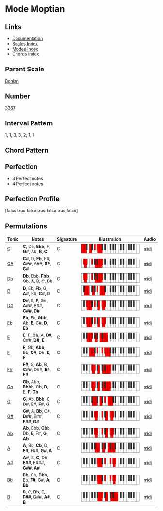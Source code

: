 # Mode Moptian

## Links

- [Documentation](README.md)
- [Scales Index](Scales.md)
- [Modes Index](Modes.md)
- [Chords Index](Chords.md)

## Parent Scale

[Bonian](ScaleBonian.md)

## Number

[3367](https://ianring.com/musictheory/scales/3367)

## Interval Pattern

1, 1, 3, 3, 2, 1, 1

## Chord Pattern



## Perfection

- 3 Perfect notes
- 4 Perfect notes

## Perfection Profile

[false true false true false true false]

## Permutations

| Tonic | Notes | Signature | Illustration | Audio |
|-------|-------|-----------|--------------|-------|
| [C](ModeCNaturalMoptian.md) | **C**, Db, **Ebb**, F, **G#**, A#, **B**, **C** | C | ![CNaturalMoptian](ModeCNaturalMoptian.png) | [midi](https://github.com/edipermadi/music/blob/main/docs/ModeCNaturalMoptian.mid?raw=true) |
| [C#](ModeCSharpMoptian.md) | **C#**, D, **Eb**, F#, **G##**, A##, **B#**, **C#** | C | ![CSharpMoptian](ModeCSharpMoptian.png) | [midi](https://github.com/edipermadi/music/blob/main/docs/ModeCSharpMoptian.mid?raw=true) |
| [Db](ModeDFlatMoptian.md) | **Db**, Ebb, **Fbb**, Gb, **A**, B, **C**, **Db** | C | ![DFlatMoptian](ModeDFlatMoptian.png) | [midi](https://github.com/edipermadi/music/blob/main/docs/ModeDFlatMoptian.mid?raw=true) |
| [D](ModeDNaturalMoptian.md) | **D**, Eb, **Fb**, G, **A#**, B#, **C#**, **D** | C | ![DNaturalMoptian](ModeDNaturalMoptian.png) | [midi](https://github.com/edipermadi/music/blob/main/docs/ModeDNaturalMoptian.mid?raw=true) |
| [D#](ModeDSharpMoptian.md) | **D#**, E, **F**, G#, **A##**, B##, **C##**, **D#** | C | ![DSharpMoptian](ModeDSharpMoptian.png) | [midi](https://github.com/edipermadi/music/blob/main/docs/ModeDSharpMoptian.mid?raw=true) |
| [Eb](ModeEFlatMoptian.md) | **Eb**, Fb, **Gbb**, Ab, **B**, C#, **D**, **Eb** | C | ![EFlatMoptian](ModeEFlatMoptian.png) | [midi](https://github.com/edipermadi/music/blob/main/docs/ModeEFlatMoptian.mid?raw=true) |
| [E](ModeENaturalMoptian.md) | **E**, F, **Gb**, A, **B#**, C##, **D#**, **E** | C | ![ENaturalMoptian](ModeENaturalMoptian.png) | [midi](https://github.com/edipermadi/music/blob/main/docs/ModeENaturalMoptian.mid?raw=true) |
| [F](ModeFNaturalMoptian.md) | **F**, Gb, **Abb**, Bb, **C#**, D#, **E**, **F** | C | ![FNaturalMoptian](ModeFNaturalMoptian.png) | [midi](https://github.com/edipermadi/music/blob/main/docs/ModeFNaturalMoptian.mid?raw=true) |
| [F#](ModeFSharpMoptian.md) | **F#**, G, **Ab**, B, **C##**, D##, **E#**, **F#** | C | ![FSharpMoptian](ModeFSharpMoptian.png) | [midi](https://github.com/edipermadi/music/blob/main/docs/ModeFSharpMoptian.mid?raw=true) |
| [Gb](ModeGFlatMoptian.md) | **Gb**, Abb, **Bbbb**, Cb, **D**, E, **F**, **Gb** | C | ![GFlatMoptian](ModeGFlatMoptian.png) | [midi](https://github.com/edipermadi/music/blob/main/docs/ModeGFlatMoptian.mid?raw=true) |
| [G](ModeGNaturalMoptian.md) | **G**, Ab, **Bbb**, C, **D#**, E#, **F#**, **G** | C | ![GNaturalMoptian](ModeGNaturalMoptian.png) | [midi](https://github.com/edipermadi/music/blob/main/docs/ModeGNaturalMoptian.mid?raw=true) |
| [G#](ModeGSharpMoptian.md) | **G#**, A, **Bb**, C#, **D##**, E##, **F##**, **G#** | C | ![GSharpMoptian](ModeGSharpMoptian.png) | [midi](https://github.com/edipermadi/music/blob/main/docs/ModeGSharpMoptian.mid?raw=true) |
| [Ab](ModeAFlatMoptian.md) | **Ab**, Bbb, **Cbb**, Db, **E**, F#, **G**, **Ab** | C | ![AFlatMoptian](ModeAFlatMoptian.png) | [midi](https://github.com/edipermadi/music/blob/main/docs/ModeAFlatMoptian.mid?raw=true) |
| [A](ModeANaturalMoptian.md) | **A**, Bb, **Cb**, D, **E#**, F##, **G#**, **A** | C | ![ANaturalMoptian](ModeANaturalMoptian.png) | [midi](https://github.com/edipermadi/music/blob/main/docs/ModeANaturalMoptian.mid?raw=true) |
| [A#](ModeASharpMoptian.md) | **A#**, B, **C**, D#, **E##**, F###, **G##**, **A#** | C | ![ASharpMoptian](ModeASharpMoptian.png) | [midi](https://github.com/edipermadi/music/blob/main/docs/ModeASharpMoptian.mid?raw=true) |
| [Bb](ModeBFlatMoptian.md) | **Bb**, Cb, **Dbb**, Eb, **F#**, G#, **A**, **Bb** | C | ![BFlatMoptian](ModeBFlatMoptian.png) | [midi](https://github.com/edipermadi/music/blob/main/docs/ModeBFlatMoptian.mid?raw=true) |
| [B](ModeBNaturalMoptian.md) | **B**, C, **Db**, E, **F##**, G##, **A#**, **B** | C | ![BNaturalMoptian](ModeBNaturalMoptian.png) | [midi](https://github.com/edipermadi/music/blob/main/docs/ModeBNaturalMoptian.mid?raw=true) |
